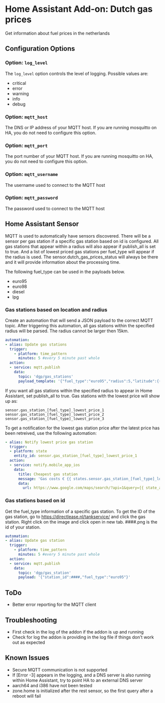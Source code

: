 # Home Assistant Add-on: Dutch gas prices

Get information about fuel prices in the netherlands

## Configuration Options

### Option: `log_level`

The `log_level` option controls the level of logging. Possible values are:

- critical
- error
- warning
- info
- debug

### Option: `mqtt_host`

The DNS or IP address of your MQTT host. If you are running mosquitto on HA, you do not need to configure this option.

### Option: `mqtt_port`

The port number of your MQTT host. If you are running mosquitto on HA, you do not need to configure this option.

### Option: `mqtt_username`

The username used to connect to the MQTT host

### Option: `mqtt_password`

The password used to connect to the MQTT host

## Home Assistant Sensor

MQTT is used to automatically have sensors discovered. There will be a sensor per gas station if a specific gas station based on id is configured. All gas stations that appear within a radius will also appear if publish_all is set to true. And a list of lowest priced gas stations per fuel_type will appear if the radius is used. The sensor.dutch_gas_prices_status will always be there and it will provide information about the processing time.

The following fuel_type can be used in the payloads below.
- euro95
- euro98
- diesel
- lpg

### Gas stations based on location and radius

Create an automation that will send a JSON payload to the correct MQTT topic. After triggering this automation, all gas stations within the specified radius will be parsed. The radius cannot be larger then 15km.

```yaml
automation:
- alias: Update gas stations
  trigger:
    - platform: time_pattern
      minutes: 5 #every 5 minute past whole
  action:
  - service: mqtt.publish
    data:
      topic: 'dgp/gas_stations'
      payload_template: '{"fuel_type":"euro95","radius":5,"latitude":{{ state_attr("person.skons", "latitude") }},"longitude":{{ state_attr("person.skons", "longitude") }}, "publish_all":false}'
```

If you want all gas stations within the specified radius to appear in Home Assistant, set publish_all to true. Gas stations with the lowest price will show up as:

```
sensor.gas_station_[fuel_type]_lowest_price_1
sensor.gas_station_[fuel_type]_lowest_price_2
sensor.gas_station_[fuel_type]_lowest_price_3
```

To get a notification for the lowest gas station price after the latest price has been retreived, use the following automation:

```yaml
- alias: Notify lowest price gas station
  trigger:
  - platform: state
    entity_id: sensor.gas_station_[fuel_type]_lowest_price_1
  action:
  - service: notify.mobile_app_ios
    data:
      title: Cheapest gas station
      message: 'Gas costs € {{ states.sensor.gas_station_[fuel_type]_lowest_price_1.state }} at {{ state_attr("sensor.gas_station_[fuel_type]_lowest_price_1","station_street") }}. '
      data:
        url: https://www.google.com/maps/search/?api=1&query={{ state_attr("sensor.gas_station_[fuel_type]_lowest_price_1","latitude") }},{{ state_attr("sensor.gas_station_[fuel_type]_lowest_price_1", "longitude") }}
```

### Gas stations based on id

Get the fuel_type information of a specific gas station. To get the ID of the gas station, go to https://directlease.nl/tankservice/ and click the gas station. Right click on the image and click open in new tab. ####.png is the id of your station.

```yaml
automation:
- alias: Update gas station
  trigger:
    - platform: time_pattern
      minutes: 5 #every 5 minute past whole
  action:
  - service: mqtt.publish
    data:
      topic: 'dgp/gas_station'
      payload: '{"station_id":####,"fuel_type":"euro95"}'
```

## ToDo

- Better error reporting for the MQTT client

## Troubleshooting

- First check in the log of the addon if the addon is up and running
- Check for log the addon is providing in the log file if things don't work out as expected

## Known Issues

- Secure MQTT communication is not supported
- If [Error -3] appears in the logging, and a DNS server is also running within Home Assistant, try to point HA to an external DNS server
- aarch64 and i386 have not been tested
- zone.home is initialized after the rest sensor, so the first query after a reboot will fail